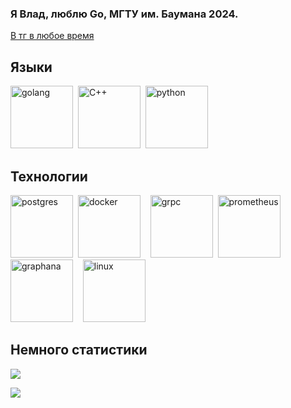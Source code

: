 ### Я Влад, люблю Go, МГТУ им. Баумана 2024.

[В тг в любое время](https://t.me/Vilin0)

## Языки
<img src="https://cdn.jsdelivr.net/gh/devicons/devicon@latest/icons/go/go-original-wordmark.svg" title="golang" alt="golang" width="100" height="100"/>&nbsp;
<img src="https://cdn.jsdelivr.net/gh/devicons/devicon@latest/icons/cplusplus/cplusplus-original.svg" title="C++" alt="C++" width="100" height="100"/>&nbsp;
<img src="https://cdn.jsdelivr.net/gh/devicons/devicon@latest/icons/python/python-original-wordmark.svg" title="python" alt="python" width="100" height="100"/>&nbsp; 

## Технологии
<img src="https://cdn.jsdelivr.net/gh/devicons/devicon@latest/icons/postgresql/postgresql-plain-wordmark.svg" title="postgres" alt="postgres" width="100" height="100"/>&nbsp;
<img src="https://cdn.jsdelivr.net/gh/devicons/devicon@latest/icons/docker/docker-original-wordmark.svg" title="docker" alt="docker" width="100" height="100"/>&nbsp;
<picture>
    <source srcset="https://cdn.jsdelivr.net/gh/devicons/devicon@latest/icons/grpc/grpc-original.svg"  media="(prefers-color-scheme: dark)" title="grpc" alt="grpc" width="100" height="100">&nbsp;
    <img src="https://cdn.jsdelivr.net/gh/devicons/devicon@latest/icons/grpc/grpc-plain.svg" title="grpc" alt="grpc" width="100" height="100">&nbsp;
</picture>
<img src="https://cdn.jsdelivr.net/gh/devicons/devicon@latest/icons/prometheus/prometheus-original-wordmark.svg" title="prometheus" alt="prometheus" width="100" height="100"/>&nbsp;
<img src="https://cdn.jsdelivr.net/gh/devicons/devicon@latest/icons/grafana/grafana-original-wordmark.svg" title="graphana" alt="graphana" width="100" height="100"/>&nbsp;
<picture>
    <source srcset="https://github.com/Vilinvil/Vilinvil/assets/98636591/56deb5d5-e2a0-4ce5-8a27-79bbd0b21b55"  media="(prefers-color-scheme: dark)" title="linux" alt="linux" width="100" height="100">&nbsp;
    <img src="https://github.com/Vilinvil/Vilinvil/assets/98636591/9edee796-ce67-486e-b0b7-099acf6ccfca" title="linux" alt="linux" width="100" height="100">&nbsp;
</picture>

## Немного статистики
![](http://github-profile-summary-cards.vercel.app/api/cards/profile-details?username=Vilinvil&theme=default)

![](http://github-profile-summary-cards.vercel.app/api/cards/repos-per-language?username=Vilinvil&theme=default)

